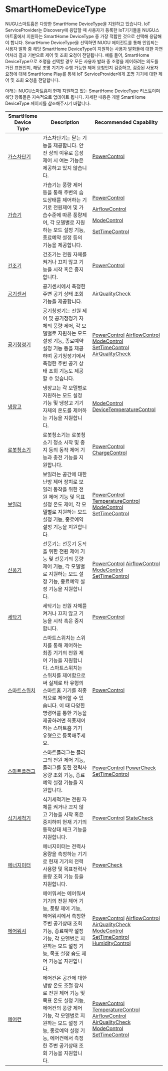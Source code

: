 # SmartHomeDeviceType

NUGU스마트홈은 다양한 SmartHome DeviceType을 지원하고 있습니다. IoT ServiceProvider는 Discovery에 응답할 때 사용자가 등록한 IoT기기들을 NUGU스마트홈에서 지원하는 SmartHome DeviceType 중 가장 적합한 것으로 선택해 응답해야 합니다. SmartHome DeviceType을 선택하면 NUGU 에이전트를 통해 인입되는 사용자 발화 중 해당 SmartHome DeviceType이 지원하는 사용자 발화들에 대한 자연어처리 결과 기반으로 제어 및 조회 요청이 전달됩니다. 예를 들어, SmartHome DeviceType으로 조명을 선택할 경우 모든 사용자 발화 중 조명을 제어하려는 의도를 가진 표현인지, 해당 조명 기기가 수행 가능한 제어 요청인지 검증하고, 검증된 사용자 요청에 대해 SmartHome Play를 통해 IoT ServiceProvider에게 조명 기기에 대한 제어 및 조회 요청을 전달합니다.

아래는 NUGU스마트홈이 현재 지원하고 있는 SmartHome DeviceType 리스트이며 해당 항목들은 지속적으로 업데이트 됩니다. 자세한 내용은 개별 SmartHome DeviceType 페이지를 참조해주시기 바랍니다.

| SmartHome Device Type | Description                                                                                                                                                 | Recommended Capability                                                                                                                                                                                                                                                                                                                                                                                                        |
| --------------------- | ----------------------------------------------------------------------------------------------------------------------------------------------------------- | ----------------------------------------------------------------------------------------------------------------------------------------------------------------------------------------------------------------------------------------------------------------------------------------------------------------------------------------------------------------------------------------------------------------------------- |
| [가스차단기](type-1.md)    | 가스차단기는 닫는 기능을 제공합니다. 안전 상의 이유로 음성제어 시 여는 기능은 제공하고 있지 않습니다.                                                                                                  | [PowerControl](../smarthomecapability/powercontrol-interface.md)                                                                                                                                                                                                                                                                                                                                                              |
| [가습기](type-2.md)      | 가습기는 풍량 제어 등을 통해 주변의 습도상태를 제어하는 기기로 전원제어 및 가습수준에 따른 풍량제어, 각 모델별로 지원하는 모드 설정 기능, 종료예약 설정 등의 기능을 제공합니다.                                                       | <p><a href="../smarthomecapability/powercontrol-interface.md">PowerControl</a></p><p><a href="../smarthomecapability/airflowcontrol-interface.md">AirflowControl</a></p><p><a href="../smarthomecapability/modecontrol-interface.md">ModeControl</a></p><p><a href="../smarthomecapability/settimecontrol-interface.md">SetTimeControl</a></p>                                                                                |
| [건조기](type-3.md)      | 건조기는 전원 자체를 켜거나 끄지 않고 기능을 시작 혹은 중지합니다.                                                                                                                      | [PowerControl](../smarthomecapability/powercontrol-interface.md)                                                                                                                                                                                                                                                                                                                                                              |
| [공기센서](type-4.md)     | 공기센서에서 측정한 주변 공기 상태 조회 기능을 제공합니다.                                                                                                                           | [AirQualityCheck](../smarthomecapability/airqualitycheck-interface.md)                                                                                                                                                                                                                                                                                                                                                        |
| [공기청정기](type-4-1.md)  | 공기청정기는 전원 제어 및 공기청정기 자체의 풍량 제어, 각 모델별로 지원하는 모드 설정 기능, 종료예약 설정 기능 등을 제공하며 공기청정기에서 측정한 주변 공기 상태 조회 기능도 제공할 수 있습니다.                                            | [PowerControl](../smarthomecapability/powercontrol-interface.md) [AirflowControl](../smarthomecapability/airflowcontrol-interface.md) [ModeControl](../smarthomecapability/modecontrol-interface.md) [SetTimeControl](../smarthomecapability/settimecontrol-interface.md) [AirQualityCheck](../smarthomecapability/airqualitycheck-interface.md)                                                                              |
| [냉장고](type-5.md)      | 냉장고는 각 모델별로 지원하는 모드 설정 기능 및 냉장고 기기 자체의 온도를 제어하는 기능을 지원합니다.                                                                                                  | [ModeControl](../smarthomecapability/modecontrol-interface.md) [DeviceTemperatureControl](../smarthomecapability/devicetemperaturecontrol-interface.md)                                                                                                                                                                                                                                                                       |
| [로봇청소기](type-6.md)    | 로봇청소기는 로봇청소기 청소 시작 및 중지 등의 동작 제어 기능과 충전 기능을 지원합니다.                                                                                                          | [PowerControl](../smarthomecapability/powercontrol-interface.md) [ChargeControl](../smarthomecapability/chargecontrol-interface.md)                                                                                                                                                                                                                                                                                           |
| [보일러](type-7.md)      | 보일러는 공간에 대한 난방 제어 장치로 보일러 동작을 위한 전원 제어 기능 및 목표 설정 온도 제어, 각 모델별로 지원하는 모드 설정 기능, 종료예약 설정 기능을 지원합니다.                                                           | [PowerControl](../smarthomecapability/powercontrol-interface.md) [TemperatureControl](../smarthomecapability/temperaturecontrol-interface.md) [ModeControl](../smarthomecapability/modecontrol-interface.md) [SetTimeControl](../smarthomecapability/settimecontrol-interface.md)                                                                                                                                             |
| [선풍기](type-8.md)      | 선풍기는 선풍기 동작을 위한 전원 제어 기능 및 선풍기의 풍량 제어 기능, 각 모델별로 지원하는 모드 설정 기능, 종료예약 설정 기능을 지원합니다.                                                                          | [PowerControl](../smarthomecapability/powercontrol-interface.md) [AirflowControl](../smarthomecapability/airflowcontrol-interface.md) [ModeControl](../smarthomecapability/modecontrol-interface.md) [SetTimeControl](../smarthomecapability/settimecontrol-interface.md)                                                                                                                                                     |
| [세탁기](type-9.md)      | 세탁기는 전원 자체를 켜거나 끄지 않고 기능을 시작 혹은 중지합니다.                                                                                                                      | [PowerControl](../smarthomecapability/powercontrol-interface.md)                                                                                                                                                                                                                                                                                                                                                              |
| [스마트스위치](type-10.md)  | 스마트스위치는 스위치를 통해 제어하는 최종 기기의 전원 제어 기능을 지원합니다. 스마트스위치는 스위치를 제어함으로써 실제로 타 유형의 스마트홈 기기를 최종적으로 제어할 수 있습니다. 이 때 다양한 명령어를 통한 기능을 제공하려면 최종제어하는 스마트홈 기기 유형으로 등록해주세요. | [PowerControl](../smarthomecapability/powercontrol-interface.md)                                                                                                                                                                                                                                                                                                                                                              |
| [스마트플러그](type-11.md)  | 스마트플러그는 플러그의 전원 제어 기능, 플러그를 통한 전력사용량 조회 기능, 종료예약 설정 기능을 지원합니다.                                                                                              | [PowerControl](../smarthomecapability/powercontrol-interface.md) [PowerCheck](../smarthomecapability/powercheck-interface.md) [SetTimeControl](../smarthomecapability/settimecontrol-interface.md)                                                                                                                                                                                                                            |
| [식기세척기](type-12.md)   | 식기세척기는 전원 자체를 켜거나 끄지 않고 기능을 시작 혹은 중지하며 현재 기기의 동작상태 체크 기능을 지원합니다.                                                                                            | [PowerControl](../smarthomecapability/powercontrol-interface.md) [StateCheck](../smarthomecapability/statecheck-interface.md)                                                                                                                                                                                                                                                                                                 |
| [에너지미터](type-13.md)   | 에너지미터는 전력사용량을 측정하는 기기로 현재 기기의 전력사용량 및 목표전력사용량 조회 기능 등을 지원합니다.                                                                                               | [PowerCheck](../smarthomecapability/powercheck-interface.md)                                                                                                                                                                                                                                                                                                                                                                  |
| [에어워셔](type-14.md)    | 에어워셔는 에어워셔 기기의 전원 제어 기능, 풍량 제어 기능, 에어워셔에서 측정한 주변 공기상태 조회 기능, 종료예약 설정 기능, 각 모델별로 지원하는 모드 설정 기능, 목표 설정 습도 제어 기능을 지원합니다.                                       | [PowerControl](../smarthomecapability/powercontrol-interface.md) [AirflowControl](../smarthomecapability/airflowcontrol-interface.md) [AirQualityCheck](../smarthomecapability/airqualitycheck-interface.md) [ModeControl](../smarthomecapability/modecontrol-interface.md) [SetTimeControl](../smarthomecapability/settimecontrol-interface.md) [HumidityControl](../smarthomecapability/humiditycontrol-interface.md)       |
| [에어컨](type-15.md)     | 에어컨은 공간에 대한 냉방 온도 조절 장치로 전원 제어 기능 및 목표 온도 설정 기능, 에어컨의 풍량 제어 기능, 각 모델별로 지원하는 모드 설정 기능, 종료예약 설정 기능, 에어컨에서 측정한 주변 공기상태 조회 기능을 지원합니다.                           | [PowerControl](../smarthomecapability/powercontrol-interface.md) [TemperatureControl](../smarthomecapability/temperaturecontrol-interface.md) [AirflowControl](../smarthomecapability/airflowcontrol-interface.md) [AirQualityCheck](../smarthomecapability/airqualitycheck-interface.md) [ModeControl](../smarthomecapability/modecontrol-interface.md) [SetTimeControl](../smarthomecapability/settimecontrol-interface.md) |

